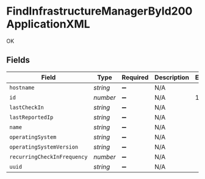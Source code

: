 # FindInfrastructureManagerById200ApplicationXML

OK


## Fields

| Field                       | Type                        | Required                    | Description                 | Example                     |
| --------------------------- | --------------------------- | --------------------------- | --------------------------- | --------------------------- |
| `hostname`                  | *string*                    | :heavy_minus_sign:          | N/A                         |                             |
| `id`                        | *number*                    | :heavy_minus_sign:          | N/A                         | 1                           |
| `lastCheckIn`               | *string*                    | :heavy_minus_sign:          | N/A                         |                             |
| `lastReportedIp`            | *string*                    | :heavy_minus_sign:          | N/A                         |                             |
| `name`                      | *string*                    | :heavy_minus_sign:          | N/A                         |                             |
| `operatingSystem`           | *string*                    | :heavy_minus_sign:          | N/A                         |                             |
| `operatingSystemVersion`    | *string*                    | :heavy_minus_sign:          | N/A                         |                             |
| `recurringCheckInFrequency` | *number*                    | :heavy_minus_sign:          | N/A                         |                             |
| `uuid`                      | *string*                    | :heavy_minus_sign:          | N/A                         |                             |